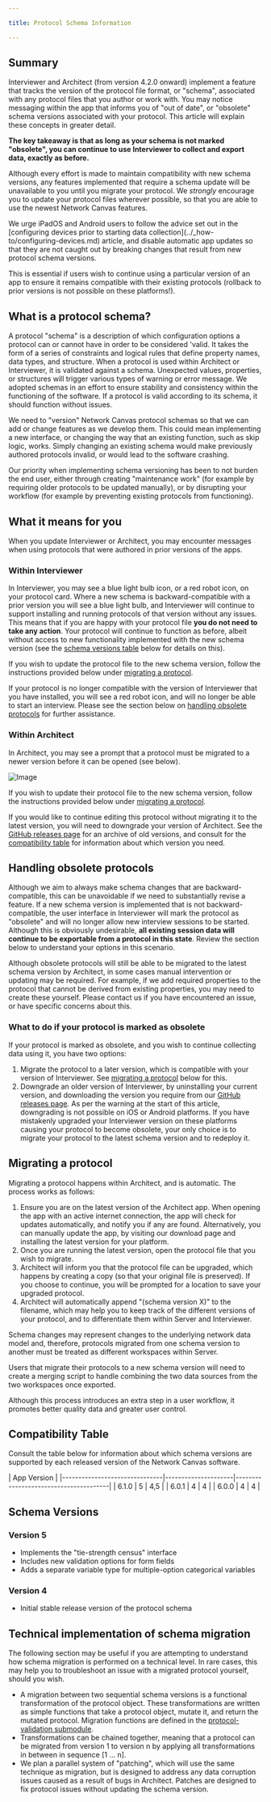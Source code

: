 ```yaml
---

title: Protocol Schema Information

---
```


## Summary

Interviewer and Architect (from version 4.2.0 onward) implement a feature that tracks the version of the protocol file format, or "schema", associated with any protocol files that you author or work with. You may notice messaging within the app that informs you of "out of date", or "obsolete" schema versions associated with your protocol. This article will explain these concepts in greater detail.

**The key takeaway is that as long as your schema is not marked "obsolete", you can continue to use Interviewer to collect and export data, exactly as before.**

Although every effort is made to maintain compatibility with new schema versions, any features implemented that require a schema update will be unavailable to you until you migrate your protocol. We _strongly_ encourage you to update your protocol files wherever possible, so that you are able to use the newest Network Canvas features.

<div class="tip-box caution" markdown="1">
We urge iPadOS and Android users to follow the advice set out in the [configuring devices prior to starting data collection](../_how-to/configuring-devices.md) article, and disable automatic app updates so that they are not caught out by breaking changes that result from new protocol schema versions.

This is essential if users wish to continue using a particular version of an app to ensure it remains compatible with their existing protocols (rollback to prior versions is not possible on these platforms!).
</div>

## What is a protocol schema?

A protocol "schema" is a description of which configuration options a protocol can or cannot have in order to be considered 'valid. It takes the form of a series of constraints and logical rules that define property names, data types, and structure. When a protocol is used within Architect or Interviewer, it is validated against a schema. Unexpected values, properties, or structures will trigger various types of warning or error message. We adopted schemas in an effort to ensure stability and consistency within the functioning of the software. If a protocol is valid according to its schema, it should function without issues.

We need to "version" Network Canvas protocol schemas so that we can add or change features as we develop them. This could mean implementing a new interface, or changing the way that an existing function, such as skip logic, works. Simply changing an existing schema would make previously authored protocols invalid, or would lead to the software crashing.

Our priority when implementing schema versioning has been to not burden the end user, either through creating "maintenance work" (for example by requiring older protocols to be updated manually), or by disrupting your workflow (for example by preventing existing protocols from functioning).

## What it means for you

When you update Interviewer or Architect, you may encounter messages when using protocols that were authored in prior versions of the apps.

### Within Interviewer

In Interviewer, you may see a blue light bulb icon, or a red robot icon, on your protocol card. Where a new schema is backward-compatible with a prior version you will see a blue light bulb, and Interviewer will continue to support installing and running protocols of that version without any issues. This means that if you are happy with your protocol file **you do not need to take any action**. Your protocol will continue to function as before, albeit without access to new functionality implemented with the new schema version (see the [schema versions table](#schema-versions) below for details on this).

If you wish to update the protocol file to the new schema version, follow the instructions provided below under [migrating a protocol](#migrating-a-protocol).

If your protocol is no longer compatible with the version of Interviewer that you have installed, you will see a red robot icon, and will no longer be able to start an interview. Please see the section below on [handling obsolete protocols](#handling-obsolete-protocols) for further assistance.

### Within Architect

In Architect, you may see a prompt that a protocol must be migrated to a newer version before it can be opened (see below).

![Image](/assets/img/protocol-schema/architect-migrate.png)
  
If you wish to update their protocol file to the new schema version, follow the instructions provided below under [migrating a protocol](#migrating-a-protocol).

If you would like to continue editing this protocol without migrating it to the latest version, you will need to downgrade your version of Architect. See the [GitHub releases page](https://github.com/complexdatacollective/Architect/releases) for an archive of old versions, and consult for the [compatibility table](#compatibility-table) for information about which version you need.

## Handling obsolete protocols

Although we aim to always make schema changes that are backward-compatible, this can be unavoidable if we need to substantially revise a feature. If a new schema version is implemented that is not backward-compatible, the user interface in Interviewer will mark the protocol as "obsolete" and will no longer allow new interview sessions to be started. Although this is obviously undesirable, **all existing session data will continue to be exportable from a protocol in this state**. Review the section below to understand your options in this scenario.

Although obsolete protocols will still be able to be migrated to the latest schema version by Architect, in some cases manual intervention or updating may be required. For example, if we add required properties to the protocol that cannot be derived from existing properties, you may need to create these yourself. Please contact us if you have encountered an issue, or have specific concerns about this.

### What to do if your protocol is marked as obsolete

If your protocol is marked as obsolete, and you wish to continue collecting data using it, you have two options:

1. Migrate the protocol to a later version, which is compatible with your version of Interviewer. See [migrating a protocol](#migrating-a-protocol) below for this.
2. Downgrade an older version of Interviewer, by uninstalling your current version, and downloading the version you require from our [GitHub releases page](https://github.com/complexdatacollective/Interviewer/releases). As per the warning at the start of this article, downgrading is not possible on iOS or Android platforms. If you have mistakenly upgraded your Interviewer version on these platforms causing your protocol to become obsolete, your only choice is to migrate your protocol to the latest schema version and to redeploy it.

## Migrating a protocol

Migrating a protocol happens within Architect, and is automatic. The process works as follows:

 1. Ensure you are on the latest version of the Architect app. When opening the app with an active internet connection, the app will check for updates automatically, and notify you if any are found. Alternatively, you can manually update the app, by visiting our download page and installing the latest version for your platform.
 2. Once you are running the latest version, open the protocol file that you wish to migrate.
 3. Architect will inform you that the protocol file can be upgraded, which happens by creating a copy (so that your original file is preserved). If you choose to continue, you will be prompted for a location to save your upgraded protocol.
 4. Architect will automatically append "(schema version X)" to the filename, which may help you to keep track of the different versions of your protocol, and to differentiate them within Server and Interviewer.

<div class="tip-box caution" markdown="1">
Schema changes may represent changes to the underlying network data model and, therefore, protocols migrated from one schema version to another must be treated as different workspaces within Server.

Users that migrate their protocols to a new schema version will need to create a merging script to handle combining the two data sources from the two workspaces once exported.

Although this process introduces an extra step in a user workflow, it promotes better quality data and greater user control.
</div>

## Compatibility Table

Consult the table below for information about which schema versions are supported by each released version of the Network Canvas software.

| App Version |
|-------------------------------|---------------------|---------------------------------------|
| 6.1.0                         | 5                   | 4,5                                   |
| 6.0.1                         | 4                   | 4                                     |
| 6.0.0                         | 4                   | 4                                     |

## Schema Versions

### Version 5

- Implements the "tie-strength census" interface
- Includes new validation options for form fields
- Adds a separate variable type for multiple-option categorical variables

### Version 4

- Initial stable release version of the protocol schema

## Technical implementation of schema migration

The following section may be useful if you are attempting to understand how schema migration is performed on a technical level. In rare cases, this may help you to troubleshoot an issue with a migrated protocol yourself, should you wish.

- A migration between two sequential schema versions is a functional transformation of the protocol object. These transformations are written as simple functions that take a protocol object, mutate it, and return the mutated protocol. Migration functions are defined in the [protocol-validation submodule](https://github.com/complexdatacollective/protocol-validation/tree/master/migrations/migrations).
- Transformations can be chained together, meaning that a protocol can be migrated from version 1 to version n by applying all transformations in between in sequence [1 … n].
- We plan a parallel system of "patching", which will use the same technique as migration, but is designed to address any data corruption issues caused as a result of bugs in Architect. Patches are designed to fix protocol issues without updating the schema version.
